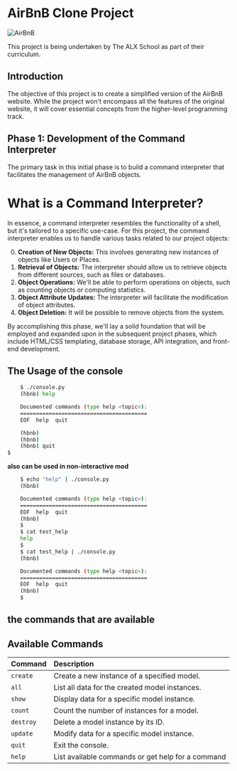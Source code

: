 
# AirBnB Clone Project

![AirBnB](img/airbnb.png)

This project is being undertaken by The ALX School as part of their curriculum.

## Introduction

The objective of this project is to create a simplified version of the AirBnB website. While the project won't encompass all the features of the original website, it will cover essential concepts from the higher-level programming track.

## Phase 1: Development of the Command Interpreter

The primary task in this initial phase is to build a command interpreter that facilitates the management of AirBnB objects.

# What is a Command Interpreter?

In essence, a command interpreter resembles the functionality of a shell, but it's tailored to a specific use-case. For this project, the command interpreter enables us to handle various tasks related to our project objects:

0. **Creation of New Objects:** This involves generating new instances of objects like Users or Places.
1. **Retrieval of Objects:** The interpreter should allow us to retrieve objects from different sources, such as files or databases.
2. **Object Operations:** We'll be able to perform operations on objects, such as counting objects or computing statistics.
3. **Object Attribute Updates:** The interpreter will facilitate the modification of object attributes.
4. **Object Deletion:** It will be possible to remove objects from the system.

By accomplishing this phase, we'll lay a solid foundation that will be employed and expanded upon in the subsequent project phases, which include HTML/CSS templating, database storage, API integration, and front-end development.
## The Usage of the console

```bash
    $ ./console.py
    (hbnb) help

    Documented commands (type help <topic>):
    ========================================
    EOF  help  quit

    (hbnb) 
    (hbnb) 
    (hbnb) quit
$
```

**also can be used in non-interactive mod**

```bash
    $ echo "help" | ./console.py
    (hbnb)

    Documented commands (type help <topic>):
    ========================================
    EOF  help  quit
    (hbnb) 
    $
    $ cat test_help
    help
    $
    $ cat test_help | ./console.py
    (hbnb)

    Documented commands (type help <topic>):
    ========================================
    EOF  help  quit
    (hbnb) 
    $
```

## the commands that are available

## Available Commands

| Command      | Description                                      |
|:-------------|:-------------------------------------------------|
| `create`     | Create a new instance of a specified model.      |
| `all`        | List all data for the created model instances.   |
| `show`       | Display data for a specific model instance.      |
| `count`      | Count the number of instances for a model.       |
| `destroy`    | Delete a model instance by its ID.               |
| `update`     | Modify data for a specific model instance.       |
| `quit`       | Exit the console.                                |
| `help`       | List available commands or get help for a command|

